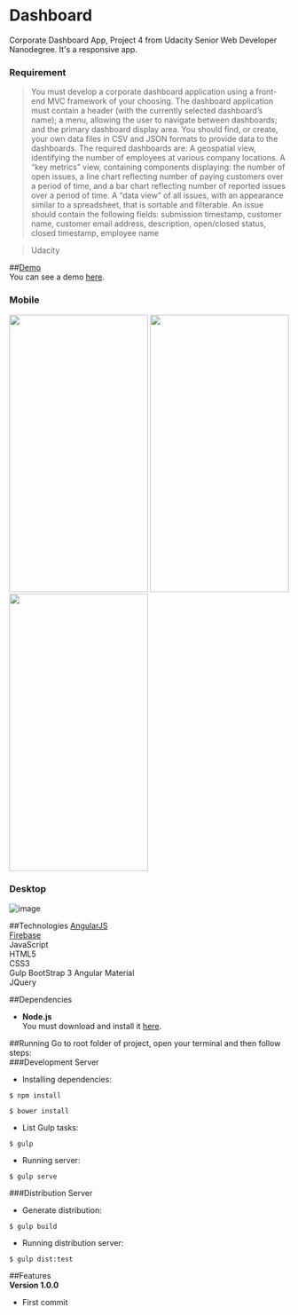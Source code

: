 # Dashboard

Corporate Dashboard App, Project 4 from Udacity Senior Web Developer Nanodegree. It's a responsive app.  
### Requirement  
> You must develop a corporate dashboard application using a front-end MVC framework of your choosing. The dashboard application must contain a header (with the currently selected dashboard’s name); a menu, allowing the user to navigate between dashboards; and the primary dashboard display area. You should find, or create, your own data files in CSV and JSON formats to provide data to the dashboards. The required dashboards are:
A geospatial view, identifying the number of employees at various company locations.
A “key metrics” view, containing components displaying: the number of open issues, a line chart reflecting number of paying customers over a period of time, and a bar chart reflecting number of reported issues over a period of time.
A “data view” of all issues, with an appearance similar to a spreadsheet, that is sortable and filterable. An issue should contain the following fields:
submission timestamp,
customer name,
customer email address,
description,
open/closed status,
closed timestamp,
employee name  

> Udacity

##[Demo](https://udacityfour.firebaseapp.com/#/app/home)  
You can see a demo [here](https://udacityfour.firebaseapp.com/#/app/home).  

### Mobile  
<img src="https://firebasestorage.googleapis.com/v0/b/udacityfour.appspot.com/o/udacityfour.firebaseapp.com-(iPhone%206).png?alt=media&token=2385b14a-0f38-4ae9-b8aa-07021e74073b" width="250" height="500" /> <img src="https://firebasestorage.googleapis.com/v0/b/udacityfour.appspot.com/o/udacityfour.firebaseapp.com-(iPhone%206)%202.png?alt=media&token=c3b038f1-8adc-450e-941f-8ab4539f9e3a" width="250" height="500" /> <img src="https://firebasestorage.googleapis.com/v0/b/udacityfour.appspot.com/o/udacityfour.firebaseapp.com-(iPhone%206)%20(1).png?alt=media&token=0e814c6b-fe5d-43d9-9f55-706c3546a5ff" width="250" height="500" />

### Desktop  
![image](https://firebasestorage.googleapis.com/v0/b/udacityfour.appspot.com/o/Screen%20Shot%202016-10-31%20at%205.00.18%20pm.png?alt=media&token=a018ad37-ed24-47e7-9b56-47020e96e727)  

##Technologies
[AngularJS](https://angularjs.org/)  
[Firebase](https://www.firebase.com/)  
JavaScript  
HTML5  
CSS3  
Gulp
BootStrap 3
Angular Material  
JQuery  

##Dependencies
- **Node.js**  
You must download and install it [here](https://nodejs.org/en/).  

##Running
Go to root folder of project, open your terminal and then follow steps:  
###Development Server  
- Installing dependencies:
```{r, engine='bash', count_lines}
$ npm install
```

```{r, engine='bash', count_lines}
$ bower install
```
- List Gulp tasks:  
```{r, engine='bash', count_lines}
$ gulp
```

- Running server:  
```{r, engine='bash', count_lines}
$ gulp serve
```
###Distribution Server  
- Generate distribution:  
```{r, engine='bash', count_lines}
$ gulp build
```

- Running distribution server:  
```{r, engine='bash', count_lines}
$ gulp dist:test
```

##Features  
**Version 1.0.0**  
- First commit
